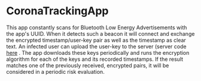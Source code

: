 # CoronaTrackingApp

This app constantly scans for Bluetooth Low Energy Advertisements with the app's UUID. When it detects such a beacon it will connect and exchange
the encrypted timestamp/user-key pair as well as the timestamp as clear text. An infected user can upload the user-key to the server (server code [here](./app/Server_App) . The app downloads these keys
periodically and runs the encryption algorithm for each of the keys and its recorded timestamps. If the result matches one of the previously
received, encrypted pairs, it will be considered in a periodic risk evaluation.
